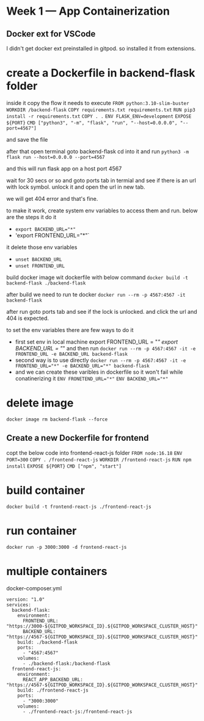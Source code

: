 # Week 1 — App Containerization

## Docker ext for VSCode
I didn't get docker ext preinstalled in gitpod. so installed it from extensions.

# create a Dockerfile in backend-flask folder
inside it copy the flow it needs to execute
`FROM python:3.10-slim-buster`
`WORKDIR /backend-flask`
`COPY requirements.txt requirements.txt`
`RUN pip3 install -r requirements.txt`
`COPY . .`
`ENV FLASK_ENV=development`
`EXPOSE ${PORT}`
`CMD ["python3", "-m", "flask", "run", "--host=0.0.0.0", "--port=4567"]`

and save the file

after that open terminal goto backend-flask cd into it and run 
`python3 -m flask run --host=0.0.0.0 --port=4567`

and this will run flask app on a host port 4567

wait for 30 secs or so and goto ports tab in termial and see if there is an url with lock symbol. unlock it and open the url in new tab.

we will get 404 error and that's fine.

to make it work, create system env variables to access them and run.
below are the steps it do it
- `export BACKEND_URL="*"`
- 'export FRONTEND_URL="*"`

it delete those env variables
- `unset BACKEND_URL`
- `unset FRONTEND_URL`

build docker image wit dockerfile with below command
`docker build -t backend-flask ./backend-flask`

after build we need to run te docker
`docker run --rm -p 4567:4567 -it backend-flask`

after run goto ports tab and see if the lock is unlocked. and click the url and 404 is expected.

to set the env variables there are few ways to do it
- first set env in local machine export FRONTEND_URL = "*" export BACKEND_URL = "*" and then run
`docker run --rm -p 4567:4567 -it -e FRONTEND_URL -e BACKEND_URL backend-flask`
- second way is to use directly
`docker run --rm -p 4567:4567 -it -e FRONTEND_URL="*" -e BACKEND_URL="*" backend-flask`
- and we can create these varibles in dockerfile so it won't fail while conatinerizing it
`ENV FRONETEND_URL="*"`
`ENV BACKEND_URL="*"`

# delete image
`docker image rm backend-flask --force`

## Create a new Dockerfile for frontend
copt the below code into frontend-react-js folder
`FROM node:16.18`
`ENV PORT=300`
`COPY . /frontend-react-js`
`WORKDIR /frontend-react-js`
`RUN npm install`
`EXPOSE ${PORT}`
`CMD ["npm", "start"]`

# build container
`docker build -t frontend-react-js ./frontend-react-js`

# run container
`docker run -p 3000:3000 -d frontend-react-js`

# multiple containers
docker-composer.yml

```
version: "1.0"
services:
  backend-flask:
    environment:
      FRONTEND_URL: "https://3000-${GITPOD_WORKSPACE_ID}.${GITPOD_WORKSPACE_CLUSTER_HOST}"
      BACKEND_URL: "https://4567-${GITPOD_WORKSPACE_ID}.${GITPOD_WORKSPACE_CLUSTER_HOST}"
    build: ./backend-flask
    ports:
      - "4567:4567"
    volumes:
      - ./backend-flask:/backend-flask
  frontend-react-js:
    environment:
      REACT_APP_BACKEND_URL: "https://4567-${GITPOD_WORKSPACE_ID}.${GITPOD_WORKSPACE_CLUSTER_HOST}"
    build: ./frontend-react-js
    ports:
      - "3000:3000"
    volumes:
      - ./frontend-react-js:/frontend-react-js
```

